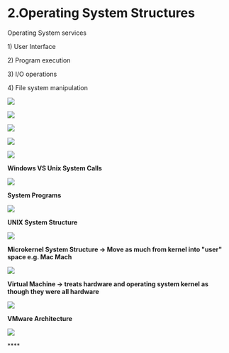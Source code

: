 # 2.Operating System Structures

Operating System services 

1\) User Interface

2\) Program execution

3\) I/O operations

4\) File system manipulation 

![](../.gitbook/assets/image%20%284%29.png)

![](../.gitbook/assets/image%20%2813%29.png)





![](../.gitbook/assets/image%20%281%29.png)

![](../.gitbook/assets/image%20%2814%29.png)

![](../.gitbook/assets/image%20%2810%29.png)

**Windows VS Unix System Calls** 

![](../.gitbook/assets/image.png)



**System Programs**

![](../.gitbook/assets/image%20%2820%29.png)

**UNIX System Structure**

![](../.gitbook/assets/image%20%285%29.png)

**Microkernel System Structure -&gt; Move as much from kernel into "user" space e.g. Mac Mach**

![](../.gitbook/assets/image%20%286%29.png)

**Virtual Machine -&gt; treats hardware and operating system kernel as though they were all hardware**

![](../.gitbook/assets/image%20%2819%29.png)

**VMware Architecture** 

![](../.gitbook/assets/image%20%289%29.png)

\*\*\*\*


